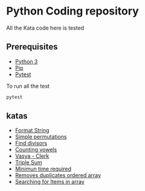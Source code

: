 # Python Coding repository

All the Kata code here is tested

## Prerequisites

- [Python 3](https://www.python.org/)
- [Pip](https://pypi.org/project/pip/)
- [Pytest](https://pypi.org/project/pytest/)

To run all the test

```python
pytest
```

## katas

- [Format String](https://www.codewars.com/kata/53368a47e38700bd8300030d)
- [Simple permutations](https://www.hackerrank.com/challenges/list-comprehensions/problem)
- [Find divisors](https://www.codewars.com/kata/544aed4c4a30184e960010f4)
- [Counting vowels](https://www.codewars.com/kata/54ff3102c1bad923760001f3)
- [Vasya - Clerk](https://www.codewars.com/kata/555615a77ebc7c2c8a0000b8)
- [Triple Sum](https://www.hackerrank.com/challenges/triple-sum/)
- [Minimun time required](https://www.hackerrank.com/challenges/minimum-time-required/)
- [Removes duplicates ordered array](https://leetcode.com/explore/learn/card/fun-with-arrays/526/deleting-items-from-an-array/)
- [Searching for Items in array](https://leetcode.com/explore/learn/card/fun-with-arrays/527/searching-for-items-in-an-array/)
